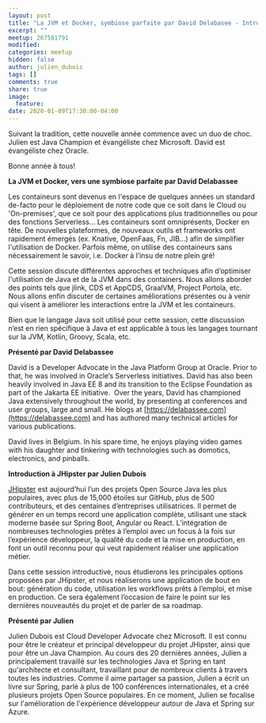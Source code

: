 ```yaml
---
layout: post
title: "La JVM et Docker, symbiose parfaite par David Delabasee - Introduction à JHipster par Julien Dubois"
excerpt: ""
meetup: 267581791
modified:
categories: meetup
hidden: false
author: julien_dubois
tags: []
comments: true
share: true
image:
  feature:
date: 2020-01-09T17:30:00-04:00
---
```


Suivant la tradition, cette nouvelle année commence avec un duo de choc. 
Julien est Java Champion et évangéliste chez Microsoft.
David est évangéliste chez Oracle.

Bonne année à tous!

__La JVM et Docker, vers une symbiose parfaite par David Delabassee__

Les containeurs sont devenus en l'espace de quelques années un standard de-facto pour le déploiement de notre code que ce soit dans le Cloud ou 'On-premises', que ce soit pour des applications plus traditionnelles ou pour des fonctions Serverless... Les containeurs sont omniprésents, Docker en tête. De nouvelles plateformes, de nouveaux outils et frameworks ont rapidement émergés (ex. Knative, OpenFaas, Fn, JIB...) afin de simplifier l'utilisation de Docker. Parfois même, on utilise des containeurs sans nécessairement le savoir, i.e. Docker à l’insu de notre plein gré!

Cette session discute différentes approches et techniques afin d’optimiser l'utilisation de Java et de la JVM dans des containers. Nous allons aborder des points tels que jlink, CDS et AppCDS, GraalVM, Project Portola, etc. Nous allons enfin discuter de certaines améliorations présentes ou à venir qui visent à améliorer les interactions entre la JVM et les containeurs.

Bien que le langage Java soit utilisé pour cette session, cette discussion n’est en rien spécifique à Java et est applicable à tous les langages tournant sur la JVM, Kotlin, Groovy, Scala, etc.

__Présenté par David Delabassee__

David is a Developer Advocate in the Java Platform Group at Oracle. Prior to that, he was involved in Oracle’s Serverless initiatives. David has also been heavily involved in Java EE 8 and its transition to the Eclipse Foundation as part of the Jakarta EE initiative.
‎
Over the years, David has championed Java extensively throughout the world, by presenting at conferences and user groups, large and small. He blogs at [https://delabassee.com](https://delabassee.com) and has authored many technical articles for various publications.

David lives in Belgium. In his spare time, he enjoys playing video games with his daughter and tinkering with technologies such as domotics, electronics, and pinballs.

__Introduction à JHipster par Julien Dubois__

[JHipster](https://www.jhipster.tech/) est aujourd’hui l’un des projets Open Source Java les plus populaires, avec plus de 15,000 étoiles sur GitHub, plus de 500 contributeurs, et des centaines d’entreprises utilisatrices. Il permet de générer en un temps record une application complète, utilisant une stack moderne basée sur Spring Boot, Angular ou React. L’intégration de nombreuses technologies prêtes à l’emploi avec un focus à la fois sur l’expérience développeur, la qualité du code et la mise en production, en font un outil reconnu pour qui veut rapidement réaliser une application métier.

Dans cette session introductive, nous étudierons les principales options proposées par JHipster, et nous réaliserons une application de bout en bout: génération du code, utilisation les workflows prêts à l’emploi, et mise en production. Ce sera également l’occasion de faire le point sur les dernières nouveautés du projet et de parler de sa roadmap.

__Présenté par Julien__

Julien Dubois est Cloud Developer Advocate chez Microsoft.
Il est connu pour être le créateur et principal développeur du projet JHipster, ainsi que pour être un Java Champion. Au cours des 20 dernières années, Julien a principalement travaillé sur les technologies Java et Spring en tant qu'architecte et consultant, travaillant pour de nombreux clients à travers toutes les industries. Comme il aime partager sa passion, Julien a écrit un livre sur Spring, parlé à plus de 100 conférences internationales, et a créé plusieurs projets Open Source populaires. En ce moment, Julien se focalise sur l'amélioration de l'expérience développeur autour de Java et Spring sur Azure.
